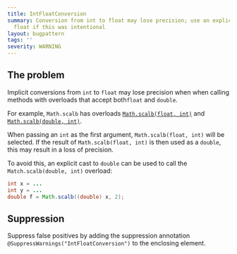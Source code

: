 ```yaml
---
title: IntFloatConversion
summary: Conversion from int to float may lose precision; use an explicit cast to
  float if this was intentional
layout: bugpattern
tags: ''
severity: WARNING
---
```


<!--
*** AUTO-GENERATED, DO NOT MODIFY ***
To make changes, edit the @BugPattern annotation or the explanation in docs/bugpattern.
-->


## The problem
Implicit conversions from `int` to `float` may lose precision when when calling
methods with overloads that accept both`float` and `double`.

For example, `Math.scalb` has overloads
[`Math.scalb(float, int)`](https://docs.oracle.com/en/java/javase/21/docs/api/java.base/java/lang/Math.html#scalb\(float,int\))
and
[`Math.scalb(double, int)`](https://docs.oracle.com/en/java/javase/21/docs/api/java.base/java/lang/Math.html#scalb\(double,int\)).

When passing an `int` as the first argument, `Math.scalb(float, int)` will be
selected. If the result of `Math.scalb(float, int)` is then used as a `double`,
this may result in a loss of precision.

To avoid this, an explicit cast to `double` can be used to call the
`Match.scalb(double, int)` overload:

```java
int x = ...
int y = ...
double f = Math.scalb((double) x, 2);
```

## Suppression
Suppress false positives by adding the suppression annotation `@SuppressWarnings("IntFloatConversion")` to the enclosing element.
